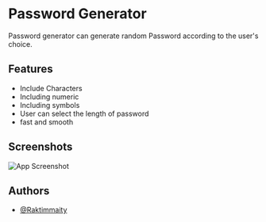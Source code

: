 
# Password Generator

Password generator can generate random Password according to the user's choice.


## Features

- Include Characters
- Including numeric
- Including symbols
- User can select the length of password
- fast and smooth


## Screenshots

![App Screenshot](https://drive.google.com/file/d/1f2pYapuvIEVm60CEMd92Q3ZKyjnfNt7S/view?usp=sharing)


## Authors

- [@Raktimmaity](https://github.com/Raktimmaity)

